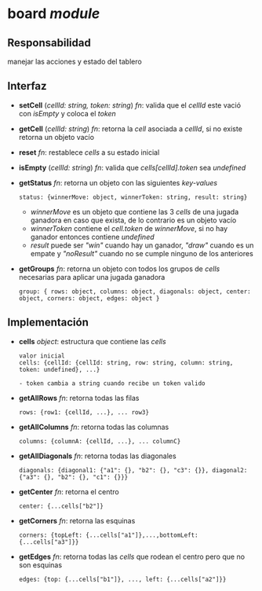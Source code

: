 # board _module_

## Responsabilidad

manejar las acciones y estado del tablero

## Interfaz

-   **setCell** (_cellId: string, token: string_) _fn_: valida que el _cellId_ este vació con _isEmpty_ y coloca el _token_
-   **getCell** (_cellId: string_) _fn_: retorna la _cell_ asociada a _cellId_, si no existe retorna un objeto vacío
-   **reset** _fn_: restablece _cells_ a su estado inicial
-   **isEmpty** (_cellId: string_) _fn_: valida que _cells[cellId].token_ sea _undefined_
-   **getStatus** _fn_: retorna un objeto con las siguientes _key-values_

    ```
    status: {winnerMove: object, winnerToken: string, result: string}
    ```

    -   _winnerMove_ es un objeto que contiene las 3 _cells_ de una jugada ganadora en caso que exista, de lo contrario es un objeto vacío
    -   _winnerToken_ contiene el _cell.token_ de _winnerMove_, si no hay ganador entonces contiene _undefined_
    -   _result_ puede ser _"win"_ cuando hay un ganador, _"draw"_ cuando es un empate y _"noResult"_ cuando no se cumple ninguno de los anteriores

-   **getGroups** _fn_: retorna un objeto con todos los grupos de _cells_ necesarias para aplicar una jugada ganadora

    ```
    group: { rows: object, columns: object, diagonals: object, center: object, corners: object, edges: object }
    ```

## Implementación

-   **cells** _object_: estructura que contiene las _cells_

    ```
    valor inicial
    cells: {cellId: {cellId: string, row: string, column: string, token: undefined}, ...}

    - token cambia a string cuando recibe un token valido
    ```

-   **getAllRows** _fn_: retorna todas las filas

    ```
    rows: {row1: {cellId, ...}, ... row3}
    ```

-   **getAllColumns** _fn_: retorna todas las columnas

    ```
    columns: {columnA: {cellId, ...}, ... columnC}
    ```

-   **getAllDiagonals** _fn_: retorna todas las diagonales

    ```
    diagonals: {diagonal1: {"a1": {}, "b2": {}, "c3": {}}, diagonal2: {"a3": {}, "b2": {}, "c1": {}}}
    ```

-   **getCenter** _fn_: retorna el centro

    ```
    center: {...cells["b2"]}
    ```

-   **getCorners** _fn_: retorna las esquinas

    ```
    corners: {topLeft: {...cells["a1"]},...,bottomLeft: {...cells["a3"]}}
    ```

-   **getEdges** _fn_: retorna todas las _cells_ que rodean el centro pero que no son esquinas

    ```
    edges: {top: {...cells["b1"]}, ..., left: {...cells["a2"]}}
    ```
